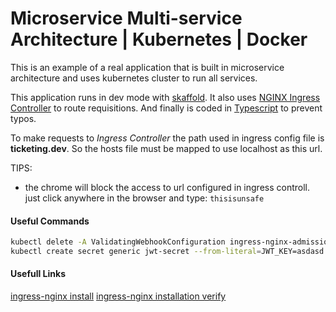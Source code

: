 # Microservice Multi-service Architecture | Kubernetes | Docker

This is an example of a real application that is built in microservice architecture and uses kubernetes cluster to run all services.

This application runs in dev mode with [skaffold](https://skaffold.dev/).
It also uses [NGINX Ingress Controller](https://kubernetes.github.io/ingress-nginx/) to route requisitions.
And finally is coded in [Typescript](https://www.typescriptlang.org/) to prevent typos.

To make requests to _Ingress Controller_ the path used in ingress config file is **ticketing.dev**. So the hosts file must be mapped to use localhost as this url.

TIPS:

- the chrome will block the access to url configured in ingress controll. just click anywhere in the browser and type: `thisisunsafe`

#### Useful Commands

```bash
kubectl delete -A ValidatingWebhookConfiguration ingress-nginx-admission
kubectl create secret generic jwt-secret --from-literal=JWT_KEY=asdasd
```

#### Usefull Links

[ingress-nginx install](https://kubernetes.github.io/ingress-nginx/deploy/#minikube)
[ingress-nginx installation verify](https://kubernetes.github.io/ingress-nginx/deploy/#verify-installation)
